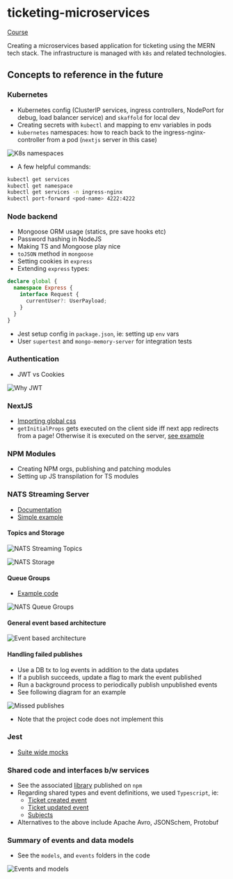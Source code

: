 # ticketing-microservices

[Course](https://www.udemy.com/course/microservices-with-node-js-and-react)

Creating a microservices based application for ticketing using the MERN tech stack. The infrastructure is managed with `k8s` and related technologies.

## Concepts to reference in the future

### Kubernetes

- Kubernetes config (ClusterIP services, ingress controllers, NodePort for debug, load balancer service) and `skaffold` for local dev
- Creating secrets with `kubectl` and mapping to env variables in pods
- `kubernetes` namespaces: how to reach back to the ingress-nginx-controller from a pod (`nextjs` server in this case)

![K8s namespaces](./assets/k8-namespace.png "namespaces")

- A few helpful commands:

```bash
kubectl get services
kubectl get namespace
kubectl get services -n ingress-nginx
kubectl port-forward <pod-name> 4222:4222
```

### Node backend

- Mongoose ORM usage (statics, pre save hooks etc)
- Password hashing in NodeJS
- Making TS and Mongoose play nice
- `toJSON` method in `mongoose`
- Setting cookies in `express`
- Extending `express` types:

```ts
declare global {
  namespace Express {
    interface Request {
      currentUser?: UserPayload;
    }
  }
}
```

- Jest setup config in `package.json`, ie: setting up `env` vars
- User `supertest` and `mongo-memory-server` for integration tests

### Authentication

- JWT vs Cookies

![Why JWT](./assets/jwt.jpg "jwt")

### NextJS

- [Importing global css](./client/pages/_app.js)
- `getInitialProps` gets executed on the client side iff next app redirects from a page! Otherwise it is executed on the server, [see example](https://github.com/mtanzim/ticketing-microservices/blob/2920efa4fdcee790d6145bab36f76281fe37a58a/client/pages/index.js#L12)

### NPM Modules

- Creating NPM orgs, publishing and patching modules
- Setting up JS transpilation for TS modules

### NATS Streaming Server

- [Documentation](https://github.com/nats-io/nats-streaming-server#nats-streaming-server)
- [Simple example](./nats-example/)

#### Topics and Storage

![NATS Streaming Topics](./assets/nats-topics.jpg "topics")

![NATS Storage](./assets/nats-storage.jpg "storage")

#### Queue Groups

- [Example code](https://github.com/mtanzim/ticketing-microservices/blob/f92a066ad6cc621fbf4741bf0b02e40a0f99f4f0/nats-example/src/listener.ts#L15)

![NATS Queue Groups](./assets/nats-queue-group.jpg "queue groups")

#### General event based architecture

![Event based architecture](./assets/event-arch.jpg "arch")

#### Handling failed publishes

- Use a DB tx to log events in addition to the data updates
- If a publish succeeds, update a flag to mark the event published
- Run a background process to periodically publish unpublished events
- See following diagram for an example

![Missed publishes](./assets/publish-fail.jpg "failed publish")

- Note that the project code does not implement this

### Jest

- [Suite wide mocks](https://github.com/mtanzim/ticketing-microservices/blob/ee2b110fddc9685afd2332dd8172e19cb9774b1b/tickets/src/test/setup.ts#L4)

### Shared code and interfaces b/w services

- See the associated [library](https://github.com/mtanzim/ticketing-microservices-common) published on `npm`
- Regarding shared types and event definitions, we used `Typescript`, ie:
  - [Ticket created event](https://github.com/mtanzim/ticketing-microservices/blob/07cb5822c1854b70db7b26e4d46f3479a40db155/src/events/ticket-created-event.ts#L3)
  - [Ticket updated event](https://github.com/mtanzim/ticketing-microservices/blob/07cb5822c1854b70db7b26e4d46f3479a40db155/src/events/ticket-updated-event.ts#L3)
  - [Subjects](https://github.com/mtanzim/ticketing-microservices/blob/07cb5822c1854b70db7b26e4d46f3479a40db155/src/events/subjects.ts#L1)
- Alternatives to the above include Apache Avro, JSONSchem, Protobuf

### Summary of events and data models

- See the `models`, and `events` folders in the code

![Events and models](./assets/events-summary.png "events and models")
